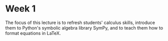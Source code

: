 # Week 1

The focus of this lecture is to refresh students' calculus skills, introduce them to Python's symbolic algebra library SymPy, and to teach them how to format equations in LaTeX.
